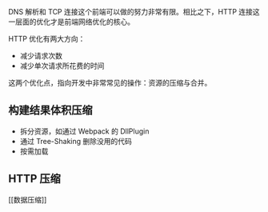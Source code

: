 
DNS 解析和 TCP 连接这个前端可以做的努力非常有限。相比之下，HTTP 连接这一层面的优化才是前端网络优化的核心。

HTTP 优化有两大方向：
- 减少请求次数
- 减少单次请求所花费的时间

这两个优化点，指向开发中非常常见的操作：资源的压缩与合并。

## 构建结果体积压缩

- 拆分资源，如通过 Webpack 的 DllPlugin
- 通过 Tree-Shaking 删除没用的代码
- 按需加载

## HTTP 压缩

[[数据压缩]]

